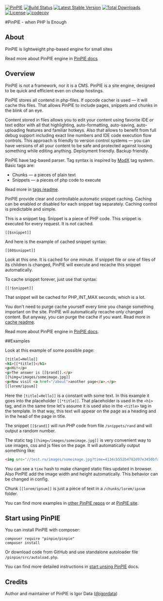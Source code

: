 [![PinPIE](https://img.shields.io/badge/PHP-PinPIE-brightgreen.svg)](http://pinpie.ru/)
[![Build Status](http://img.shields.io/travis/pinpie/pinpie.svg)](https://travis-ci.org/pinpie/pinpie)
[![Latest Stable Version](https://img.shields.io/packagist/v/pinpie/pinpie.svg)](https://packagist.org/packages/pinpie/pinpie)
[![Total Downloads](https://img.shields.io/packagist/dt/pinpie/pinpie.svg)](https://packagist.org/packages/pinpie/pinpie)
[![License](https://img.shields.io/packagist/l/pinpie/pinpie.svg)](https://packagist.org/packages/pinpie/pinpie)
[![codecov](https://codecov.io/gh/pinpie/pinpie/branch/stable/graph/badge.svg)](https://codecov.io/gh/pinpie/pinpie)

#PinPIE - when PHP Is Enough

## About
PinPIE is lightweight php-based engine for small sites

Read more about PinPIE engine in [PinPIE docs](http://pinpie.ru)

## Overview

PinPIE is not a framework, nor it is a CMS. PinPIE is a site engine, designed to be quick and efficient even on cheap hostings.


PinPIE stores all contend in php-files.
If opcode cacher is used &mdash; it will cache this files.
That allows PinPIE to include pages, snippets and chunks in the blink of an eye.


Content stored in files allows you to edit your content using favorite IDE or text editor with all that highlighting, auto-formatting, auto-saving, auto-uploading features and familiar hotkeys. Also that allows to benefit from full debug support including exact line numbers and IDE code execution flow controls.
This approach is friendly to version control systems — you can have versions of all your content to be safe and protected against loosing something while editing anything. Deployment friendly. Backup friendly.


PinPIE have tag-based parser. Tag syntax is inspired by [ModX](https://modx.com/) tag system.
Basic tags are:

- Chunks — a pieces of plain text
- Snippets — a pieces of php code to execute

Read more in [tags readme](http://pinpie.ru/en/manual/tags).

PinPIE provide clear and controllable automatic snippet caching.
Caching can be enabled or disabled for each snippet tag separately.
Caching control is predictable and simple.

This is a snippet tag. Snippet is a piece of PHP code. This snippet is executed for every request. It is not cached.

```
[[$snippet]]
```

And here is the example of cached snippet syntax:

```
[[60$snippet]]
```

Look at this one. It is cached for one minute. If snippet file or one of files of its children is changed, PinPIE will execute and recache this snippet automatically.

To cache snippet forever, just use that syntax:

```
[[!$snippet]]
```

That snippet will be cached for PHP_INT_MAX seconds, which is a lot.

You don't need to purge cache yourself every time you change something important on the site. PinPIE will automatically recache only changed content. But anyway, you can purge the cache if you want.
Read more in [cache readme](http://pinpie.ru/en/manual/cache).

Read more about PinPIE engine in [PinPIE docs](http://pinpie.ru).



##Examples

Look at this example of some possible page:

```HTML
[title[=Hello]]
<h1>[[*title]]</h1>
<p>Hi!</p>
<p>The answer is [[$rand]].</p>
[[%img=/images/someimage.jpg]]
<p>Now visit <a href="/about">another page</a>.</p>
[[lorem/ipsum]]
```

Here the `[title[=Hello]]` is a constant with some text. In this example it goes into the placeholder `[[*title]]`. That placeholder is used in the `<h1>` tag, and in the same time let's assume it is used also in the `<title>` tag in the template. In that way, this text will appear on the page as a heading and in the head of the page in title.

The snippet `[[$rand]]` will run PHP code from file `/snippets/rand` and will output a random number.

The static tag `[[%img=/images/someimage.jpg]]` is very convenient way to use images, css and js files on the page. It will automatically output something like:
```HTML
<img src="//test.ru/images/someimage.jpg?time=4134cb552b4782d97e3450bfa42eb049" width="640" height="427">
```
You can see a `time` hash to make changed static files updated in browser.  
Also PinPIE add the image width and height automatically. 
This behavior can be changed in config.

Chunk `[[lorem/ipsum]]` is just a piece of text in a `/chunks/lorem/ipsum` folder.

You can find more examples in [other PinPIE repos](https://github.com/pinpie) or at [PinPIE site](http://pinpie.ru/en/examples).

## Start using PinPIE
You can install PinPIE with composer:

```
composer require "pinpie/pinpie"
composer install
```

Or download code from GitHub and use standalone autoloader file `/pinpie/src/autoload.php`.

You can find more detailed instructions in [start unsing PinPIE](http://pinpie.ru/en/manual/start) docs.



## Credits
Author and maintainer of PinPIE is Igor Data ([@igordata](https://github.com/igordata))
